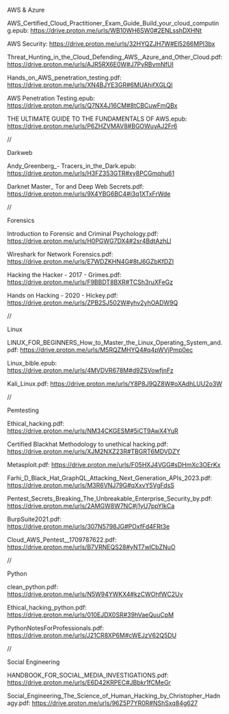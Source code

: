 AWS & Azure

AWS_Certified_Cloud_Practitioner_Exam_Guide_Build_your_cloud_computing.epub: https://drive.proton.me/urls/WB10WH6SW0#2ENLsshDXHNt

AWS Security: https://drive.proton.me/urls/32HYQZJH7W#El5266MPI3bx

Threat_Hunting_in_the_Cloud_Defending_AWS,_Azure_and_Other_Cloud.pdf: https://drive.proton.me/urls/AJR5RX6E0W#J7PyRBvmNfUI

Hands_on_AWS_penetration_testing.pdf: https://drive.proton.me/urls/XN4BJYE3GR#6MUAhjfXGLQl

AWS Penetration Testing.epub: https://drive.proton.me/urls/Q7NX4J16CM#8tCBCuwFmQBx

THE ULTIMATE GUIDE TO THE FUNDAMENTALS OF AWS.epub: https://drive.proton.me/urls/P6ZHZVMAV8#BGOWuyAJ2Fr6


//

Darkweb

Andy_Greenberg_- Tracers_in_the_Dark.epub: https://drive.proton.me/urls/H3FZ353GTR#xy8PCGmqhu61

Darknet Master_ Tor and Deep Web Secrets.pdf: https://drive.proton.me/urls/9X4YBG6BC4#i3q1XTxFrWde

//

Forensics

Introduction to Forensic and Criminal Psychology.pdf: https://drive.proton.me/urls/H0PGWG7DX4#2sr4BdtAzhLl

Wireshark for Network Forensics.pdf: https://drive.proton.me/urls/E7WDZKHN4G#8tJ6GZbKfDZI

Hacking the Hacker - 2017 - Grimes.pdf: https://drive.proton.me/urls/F9BBDT8BXR#TCSh3ruXFeGz

Hands on Hacking - 2020 - Hickey.pdf: https://drive.proton.me/urls/ZPB2SJ502W#yhv2yhOADW9Q

//



Linux

LINUX_FOR_BEGINNERS_How_to_Master_the_Linux_Operating_System_and.pdf: https://drive.proton.me/urls/M5RQZMHYQ4#q4pWVjPmp0ec

Linux_bible.epub: https://drive.proton.me/urls/4MVDVR678M#d9ZSVowfjnFz

Kali_Linux.pdf: https://drive.proton.me/urls/Y8P8J9QZ8W#oXAdhLUU2o3W

//

Pemtesting

Ethical_hacking.pdf: https://drive.proton.me/urls/NM34CKGESM#5iCT9AwX4YuR

Certified Blackhat Methodology to unethical hacking.pdf: https://drive.proton.me/urls/XJM2NXZ23R#TBGRT6MDVDZY

Metasploit.pdf: https://drive.proton.me/urls/F05HXJ4VGG#sDHmXc3OErKx

Farhi_D_Black_Hat_GraphQL_Attacking_Next_Generation_APIs_2023.pdf: https://drive.proton.me/urls/M3R6VNJ79G#qXxvY5VgFdsS

Pentest_Secrets_Breaking_The_Unbreakable_Enterprise_Security_by.pdf: https://drive.proton.me/urls/2AMGW8W7NC#j1yU7ppYIkCa

BurpSuite2021.pdf: https://drive.proton.me/urls/307N5798JG#POxfFd4FRt3e

Cloud_AWS_Pentest__1709787622.pdf: https://drive.proton.me/urls/B7VRNEQS28#yNT7wlCbZNuO

//

Python

clean_python.pdf: https://drive.proton.me/urls/N5W94YWKX4#kzCWOhfWC2Uv

Ethical_hacking_python.pdf: https://drive.proton.me/urls/010EJDX0SR#39hVaeQuuCpM

PythonNotesForProfessionals.pdf: https://drive.proton.me/urls/J21CR8XP6M#cWEJzV62Q5DU

//

Social Engineering 

HANDBOOK_FOR_SOCIAL_MEDIA_INVESTIGATIONS.pdf: https://drive.proton.me/urls/E6D42KRPEC#JBbkr1fCMeGr

Social_Engineering_The_Science_of_Human_Hacking_by_Christopher_Hadnagy.pdf: https://drive.proton.me/urls/96Z5P7YR0R#NShSxq84g627
